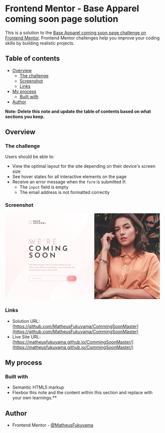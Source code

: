 # Frontend Mentor - Base Apparel coming soon page solution

This is a solution to the [Base Apparel coming soon page challenge on Frontend Mentor](https://www.frontendmentor.io/challenges/base-apparel-coming-soon-page-5d46b47f8db8a7063f9331a0). Frontend Mentor challenges help you improve your coding skills by building realistic projects. 

## Table of contents

- [Overview](#overview)
  - [The challenge](#the-challenge)
  - [Screenshot](#screenshot)
  - [Links](#links)
- [My process](#my-process)
  - [Built with](#built-with)
- [Author](#author)


**Note: Delete this note and update the table of contents based on what sections you keep.**

## Overview

### The challenge

Users should be able to:

- View the optimal layout for the site depending on their device's screen size
- See hover states for all interactive elements on the page
- Receive an error message when the `form` is submitted if:
  - The `input` field is empty
  - The email address is not formatted correctly

### Screenshot

![](./screenshot.png)

### Links

- Solution URL: [https://github.com/MatheusFukuyama/CommingSoonMaster](https://github.com/MatheusFukuyama/CommingSoonMaster)
- Live Site URL: [https://matheusfukuyama.github.io/CommingSoonMaster/](https://matheusfukuyama.github.io/CommingSoonMaster/)

## My process

### Built with

- Semantic HTML5 markup
- Flexbox
 this note and the content within this section and replace with your own learnings.**

## Author

- Frontend Mentor - [@MatheusFukuyama](https://www.frontendmentor.io/profile/MatheusFukuyama)